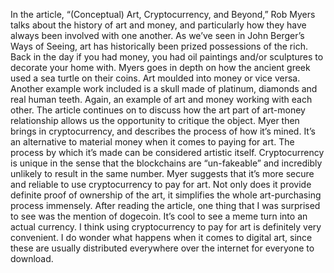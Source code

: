 In the article, “(Conceptual) Art, Cryptocurrency, and Beyond,” Rob Myers talks about the history of art and money, and particularly how they have always been involved with one another. As we’ve seen in John Berger’s Ways of Seeing, art has historically been prized possessions of the rich. Back in the day if you had money, you had oil paintings and/or sculptures to decorate your home with. Myers goes in depth on how the ancient greek used a sea turtle on their coins. Art moulded into money or vice versa. Another example work included is a skull made of platinum, diamonds and real human teeth. Again, an example of art and money working with each other. The article continues on to discuss how the art part of art-money relationship allows us the opportunity to critique the object. Myer then brings in cryptocurrency, and describes the process of how it’s mined. It’s an alternative to material money when it comes to paying for art. The process by which it’s made can be considered artistic itself. Cryptocurrency is unique in the sense that the blockchains are “un-fakeable” and incredibly unlikely to result in the same number. Myer suggests that it’s more secure and reliable to use cryptocurrency to pay for art. Not only does it provide definite proof of ownership of the art, it simplifies the whole art-purchasing process immensely. After reading the article, one thing that I was surprised to see was the mention of dogecoin. It’s cool to see a meme turn into an actual currency. I think using cryptocurrency to pay for art is definitely very convenient. I do wonder what happens when it comes to digital art, since these are usually distributed everywhere over the internet for everyone to download. 
